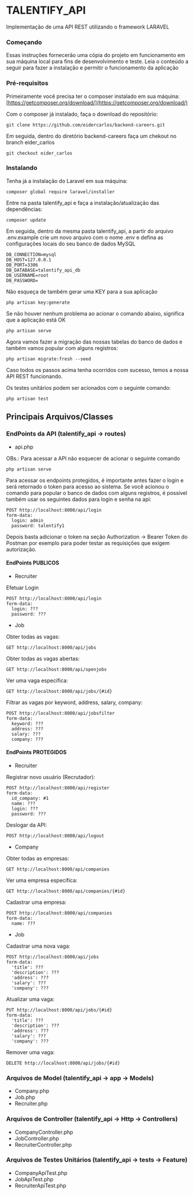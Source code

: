 # TALENTIFY_API

Implementação de uma API REST utilizando o framework LARAVEL

### Começando

Essas instruções fornecerão uma cópia do projeto em funcionamento em sua máquina local para fins de desenvolvimento e teste. Leia o conteúdo a seguir para fazer a instalação e permitir o funcionamento da aplicação

### Pré-requisitos

Primeiramente você precisa ter o composer instalado em sua máquina: [https://getcomposer.org/download/](https://getcomposer.org/download/)

Com o composer já instalado, faça o download do repositório: 

```
git clone https://github.com/eidercarlos/backend-careers.git
```

Em seguida, dentro do diretório backend-careers faça um chekout no branch eider_carlos

```
git checkout eider_carlos
```

### Instalando

Tenha já a instalação do Laravel em sua máquina:

```
composer global require laravel/installer
```

Entre na pasta talentify_api e faça a instalação/atualização das dependências:

```
composer update
```

Em seguida, dentro da mesma pasta talentify_api, a partir do arquivo .env.example crie um novo arquivo com o nome .env e defina as configurações locais 
do seu banco de dados MySQL

``` 
DB_CONNECTION=mysql
DB_HOST=127.0.0.1
DB_PORT=3306
DB_DATABASE=talentify_api_db
DB_USERNAME=root
DB_PASSWORD=
```

Não esqueça de também gerar uma KEY para a sua aplicação

```
php artisan key:generate
```

Se não houver nenhum problema ao acionar o comando abaixo, significa que a aplicação está OK

```
php artisan serve
```

Agora vamos fazer a migração das nossas tabelas do banco de dados e também vamos popular com alguns registros:

```
php artisan migrate:fresh --seed
```

Caso todos os passos acima tenha ocorridos com sucesso, temos a nossa API REST funcionando.

Os testes unitários podem ser acionados com o seguinte comando:

```
php artisan test
```

## Principais Arquivos/Classes

### EndPoints da API (talentify_api -> routes)

* api.php

OBs.: Para acessar a API não esquecer de acionar o seguinte comando 

```
php artisan serve
```

Para acessar os endpoints protegidos, é importante antes fazer o login
e será retornado o token para acesso ao sistema. 
Se você acionou o comando para popular o banco de dados com alguns registros, é possível também usar os seguintes dados
para login e senha na api:

```
POST http://localhost:8000/api/login
form-data:
  login: admin
  password: talentify1
```

Depois basta adicionar o token na seção Authorization -> Bearer Token do Postman por exemplo
para poder testar as requisições que exigem autorização.


#### EndPoints PUBLICOS

* Recruiter

Efetuar Login
```
POST http://localhost:8000/api/login
form-data:
  login: ???
  password: ???
```

* Job

Obter todas as vagas:
```
GET http://localhost:8000/api/jobs
```

Obter todas as vagas abertas:
```
GET http://localhost:8000/api/openjobs
```

Ver uma vaga específica:
```
GET http://localhost:8000/api/jobs/{#id}
```  

Filtrar as vagas por keyword, address, salary, company:
```
POST http://localhost:8000/api/jobsfilter
form-data:
  keyword: ???
  address: ???
  salary: ???
  company: ???
```


#### EndPoints PROTEGIDOS

* Recruiter

Registrar novo usuário (Recrutador):
```
POST http://localhost:8000/api/register
form-data:
  id_company: #1
  name: ???
  login: ???
  password: ???
```

Deslogar da API:
```
POST http://localhost:8000/api/logout
```

* Company

Obter todas as empresas:
```
GET http://localhost:8000/api/companies
```

Ver uma empresa específica:
```
GET http://localhost:8000/api/companies/{#id}
```

Cadastrar uma empresa:
```
POST http://localhost:8000/api/companies
form-data:
  name: ???
```

*  Job

Cadastrar uma nova vaga:
```
POST http://localhost:8000/api/jobs
form-data:
  'title': ???
  'description': ???
  'address': ???
  'salary': ???
  'company': ???
```

Atualizar uma vaga:
```
PUT http://localhost:8000/api/jobs/{#id}
form-data:
  'title': ???
  'description': ???
  'address': ???
  'salary': ???
  'company': ???
```

Remover uma vaga:
```
DELETE http://localhost:8000/api/jobs/{#id}
```


### Arquivos de Model (talentify_api -> app -> Models)

* Company.php
* Job.php
* Recruiter.php

### Arquivos de Controller (talentify_api -> Http -> Controllers)

* CompanyController.php
* JobController.php
* RecruiterController.php

### Arquivos de Testes Unitários (talentify_api -> tests -> Feature)

* CompanyApiTest.php
* JobApiTest.php
* RecruiterApiTest.php
